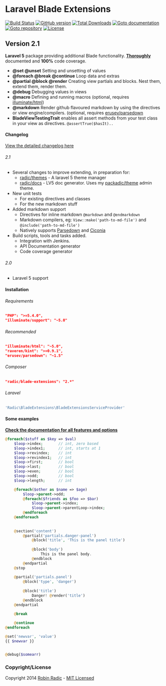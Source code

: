 Laravel Blade Extensions
========================

[![Build Status](https://travis-ci.org/RobinRadic/blade-extensions.svg?branch=master)](https://travis-ci.org/RobinRadic/blade-extensions)
[![GitHub version](https://badge.fury.io/gh/robinradic%2Fblade-extensions.svg)](http://badge.fury.io/gh/robinradic%2Fblade-extensions)
[![Total Downloads](https://poser.pugx.org/radic/blade-extensions/downloads.svg)](https://packagist.org/packages/radic/blade-extensions)
[![Goto documentation](http://img.shields.io/badge/goto-documentation-orange.svg?style=flat-square)](http://docs.radic.nl/blade-extensions)
[![Goto repository](http://img.shields.io/badge/goto-repository-orange.svg?style=flat-square)](https://github.com/robinradic/blade-extensions)
[![License](http://img.shields.io/badge/license-MIT-blue.svg?style=flat-square)](http://radic.mit-license.org)

Version 2.1
-----------

**Laravel 5** package providing additional Blade functionality. [**Thoroughly**](http://docs.radic.nl/blade-extensions/) documented and **100%** code coverage.

- **@set @unset** Setting and unsetting of values
- **@foreach @break @continue** Loop data and extras
- **@partial @block @render** Creating view partials and blocks. Nest them, extend them, render them.
- **@debug** Debugging values in views
- **@macro** Defining and running macros (optional, requires [illuminate/html](https://github.com/erusev/parsedown))
- **@markdown** Render github flavoured markdown by using the directives or view engine/compilers. (optional, requires [erusev/parsedown](https://github.com/erusev/parsedown)
- **BladeViewTestingTrait** enables all assert methods from your test class in your view as directives. `@assertTrue($hasIt)..`
  
  
#### Changelog  
[View the detailed changelog here](CHANGELOG.md)
  
###### 2.1
- Several changes to improve extending, in preparation for:
    - [radic/themes](https://github.com/robinlaradic/themes) - A laravel 5 theme manager
    - [radic/docs](https://github.com/robinlaradic/themes) - LV5 doc generator. Uses my [packadic/theme](https://github.com/packadic/theme) admin theme.
- New unit tests
    - For existing directives and classes
    - For the new markdown stuff
- Added markdown support
    - Directives for inline markdown `@markdown` and `@endmarkdown`
    - Markdown compilers, eg: `View::make('path-to-md-file')` and `@include('path-to-md-file')`
    - Natively supports [Parsedown](https://github.com/sdf/asdf) and [Ciconia](https://github.com/sdf/asdf)
- Build scripts, tools and tasks added.
    - Integration with Jenkins.
    - API Documentation generator
    - Code coverage generator

  
###### 2.0
- Laravel 5 support

#### Installation  
###### Requirements
```JSON
"PHP": ">=5.4.0",
"illuminate/support": "~5.0"
```
  
###### Recommended
```JSON
"illuminate/html": "~5.0",
"raveren/kint": ">=0.9.1",
"erusev/parsedown": "~1.5"
```
  
  
###### Composer
```JSON
"radic/blade-extensions": "2.*"
```
###### Laravel
```php
'Radic\BladeExtensions\BladeExtensionsServiceProvider'
```


#### Some examples

[**Check the documentation for all features and options**](http://docs.radic.nl/blade-extensions/)

```php
@foreach($stuff as $key => $val)
    $loop->index;       // int, zero based
    $loop->index1;      // int, starts at 1
    $loop->revindex;    // int
    $loop->revindex1;   // int
    $loop->first;       // bool
    $loop->last;        // bool
    $loop->even;        // bool
    $loop->odd;         // bool
    $loop->length;      // int

    @foreach($other as $name => $age)
        $loop->parent->odd;
        @foreach($friends as $foo => $bar)
            $loop->parent->index;
            $loop->parent->parentLoop->index;
        @endforeach
    @endforeach
    
    
    @section('content')
        @partial('partials.danger-panel')
            @block('title', 'This is the panel title')
    
            @block('body')
                This is the panel body.
            @endblock
        @endpartial
    @stop
    
    @partial('partials.panel')
        @block('type', 'danger')
    
        @block('title')
            Danger! @render('title')
        @endblock
    @endpartial
    
    @break

    @continue
@endforeach

@set('newvar', 'value')
{{ $newvar }}


@debug($somearr)
```

### Copyright/License
Copyright 2014 [Robin Radic](https://github.com/RobinRadic) - [MIT Licensed](http://radic.mit-license.org)
